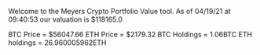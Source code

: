 Welcome to the Meyers Crypto Portfolio Value tool. 
As of 04/19/21 at 09:40:53 our valuation is $118165.0 

BTC Price = $56047.66
 ETH Price = $2179.32
BTC Holdings = 1.06BTC
 ETH holdings = 26.960005962ETH 

